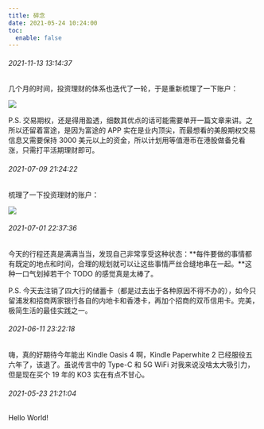 ```yaml
---
title: 碎念
date: 2021-05-24 10:24:00
toc:
  enable: false
---
```


###### 2021-11-13 13:14:37

几个月的时间，投资理财的体系也迭代了一轮，于是重新梳理了一下账户：

![](https://cdn.jsdelivr.net/gh/ProgCZ/image-cloud-a@master/2021/11/13/01.png)

P.S. 交易期权，还是得用盈透，细数其优点的话可能需要单开一篇文章来讲。之所以还留着富途，是因为富途的 APP 实在是业内顶尖，而最想看的美股期权交易信息又需要保持 3000 美元以上的资金，所以计划用等值港币在港股做备兑看涨，只需打平活期理财即可。

###### 2021-07-09 21:24:22

梳理了一下投资理财的账户：

![](https://cdn.jsdelivr.net/gh/ProgCZ/image-cloud-a@master/2021/07/09/01.png)

###### 2021-07-01 22:37:36

今天的行程还真是满满当当，发现自己非常享受这种状态：**每件要做的事情都有既定的地点和时间，合理的规划就可以让这些事情严丝合缝地串在一起。**这种一口气划掉若干个 TODO 的感觉真是太棒了。

P.S. 今天去注销了四大行的储蓄卡（都是过去出于各种原因不得不办的），如今只留浦发和招商两家银行各自的内地卡和香港卡，再加个招商的双币信用卡。完美，极简生活的最佳实践之一。

###### 2021-06-11 23:22:18

嗨，真的好期待今年能出 Kindle Oasis 4 啊，Kindle Paperwhite 2 已经服役五六年了，该退了。虽说传言中的 Type-C 和 5G WiFi 对我来说没啥太大吸引力，但是现在买个 19 年的 KO3 实在有点不甘心。

###### 2021-05-23 21:21:04

Hello World!
